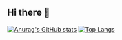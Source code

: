 ## Hi there 👋

[![Anurag's GitHub stats](https://github-readme-stats.vercel.app/api?username=SprInec)](https://github.com/anuraghazra/github-readme-stats)
[![Top Langs](https://github-readme-stats.vercel.app/api/top-langs/?username=SprInec&layout=compact)](https://github.com/anuraghazra/github-readme-stats)

